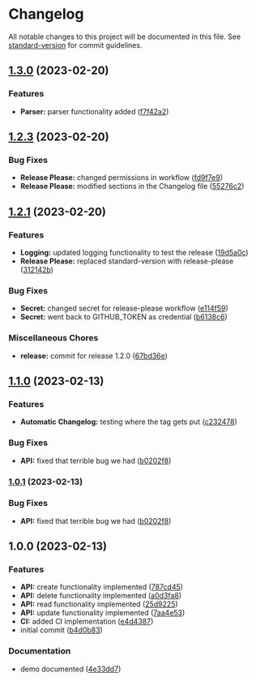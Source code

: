 # Changelog

All notable changes to this project will be documented in this file. See [standard-version](https://github.com/conventional-changelog/standard-version) for commit guidelines.

## [1.3.0](https://github.com/carlosbermejop/demo-automated-changelog/compare/v1.2.3...v1.3.0) (2023-02-20)


### Features

* **Parser:** parser functionality added ([f7f42a2](https://github.com/carlosbermejop/demo-automated-changelog/commit/f7f42a23aa735e91a98a381b483320c7781263aa))

## [1.2.3](https://github.com/carlosbermejop/demo-automated-changelog/compare/v1.2.1...v1.2.3) (2023-02-20)


### Bug Fixes

* **Release Please:** changed permissions in workflow ([fd9f7e9](https://github.com/carlosbermejop/demo-automated-changelog/commit/fd9f7e9a68b197309aff64244a654bbcd43a3556))
* **Release Please:** modified sections in the Changelog file ([55276c2](https://github.com/carlosbermejop/demo-automated-changelog/commit/55276c236d3c2906b6c2c71637506e312b8ac145))

## [1.2.1](https://github.com/carlosbermejop/demo-automated-changelog/compare/v1.1.0...v1.2.1) (2023-02-20)


### Features

* **Logging:** updated logging functionality to test the release ([19d5a0c](https://github.com/carlosbermejop/demo-automated-changelog/commit/19d5a0c23af7d8b7d0dabadac996e0bd3923c0ba))
* **Release Please:** replaced standard-version with release-please ([312142b](https://github.com/carlosbermejop/demo-automated-changelog/commit/312142be59b028d19166d520bce6452e91889ac0))


### Bug Fixes

* **Secret:** changed secret for release-please workflow ([e114f59](https://github.com/carlosbermejop/demo-automated-changelog/commit/e114f5910977b5b62f7a7ae349a7b3d58d4c8692))
* **Secret:** went back to GITHUB_TOKEN as credential ([b6138c6](https://github.com/carlosbermejop/demo-automated-changelog/commit/b6138c6c0e4a7eb91f33cc4d32361ea2d452031c))


### Miscellaneous Chores

* **release:** commit for release 1.2.0 ([67bd36e](https://github.com/carlosbermejop/demo-automated-changelog/commit/67bd36e0e7c65b9ace0cb26c288b87254d0f998e))

## [1.1.0](https://github.com/carlosbermejop/klassi-js-GUI/compare/v1.0.0...v1.1.0) (2023-02-13)


### Features

* **Automatic Changelog:** testing where the tag gets put ([c232478](https://github.com/carlosbermejop/klassi-js-GUI/commitsc2324786d7933e07e1c03ac9b81be0878ae1edb0))


### Bug Fixes

* **API:** fixed that terrible bug we had ([b0202f8](https://github.com/carlosbermejop/klassi-js-GUI/commitsb0202f80adc78fe4bf2ef96befe2908f54e32623))

### [1.0.1](https://github.com/carlosbermejop/klassi-js-GUI/compare/v1.0.0...v1.0.1) (2023-02-13)


### Bug Fixes

* **API:** fixed that terrible bug we had ([b0202f8](https://github.com/carlosbermejop/klassi-js-GUI/commitsb0202f80adc78fe4bf2ef96befe2908f54e32623))

## 1.0.0 (2023-02-13)


### Features

* **API:** create functionality implemented ([787cd45](https://github.com/carlosbermejop/klassi-js-GUI/commits787cd4556012dce671068ff9d4ce379c059986b5))
* **API:** delete functionality implemented ([a0d3fa8](https://github.com/carlosbermejop/klassi-js-GUI/commitsa0d3fa83bb5644c16f2efa16fc6afd072cae76a2))
* **API:** read functionality implemented ([25d9225](https://github.com/carlosbermejop/klassi-js-GUI/commits25d92258ff3db0e1a62d8e82017883a9620230e8))
* **API:** update functionality implemented ([7aa4e53](https://github.com/carlosbermejop/klassi-js-GUI/commits7aa4e536da8f0a148cdd876e28ae2b26bd34cdf3))
* **CI:** added CI implementation ([e4d4387](https://github.com/carlosbermejop/klassi-js-GUI/commitse4d4387a521dda3f0d77865ed3a945839031b219))
* initial commit ([b4d0b83](https://github.com/carlosbermejop/klassi-js-GUI/commitsb4d0b83fee019c9176a2755429cd8cc7fe84632f))


### Documentation

* demo documented ([4e33dd7](https://github.com/carlosbermejop/klassi-js-GUI/commits4e33dd76045f17382eb67caaace8bee899199936))
